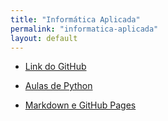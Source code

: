 ```yaml
---
title: "Informática Aplicada"
permalink: "informatica-aplicada"
layout: default
---
```


- <a href="https://github.com/UniRobotica/Cursos/tree/main/Informatica_Aplicada" target="_blank">Link do GitHub</a>

- [Aulas de Python](https://python.unirobotica.com.br/)
- [Markdown e GitHub Pages](markdown-ghpages/markdown_ghpages.md)
